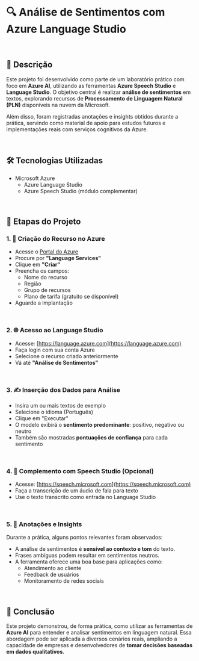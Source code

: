 # 🔍 Análise de Sentimentos com Azure Language Studio

&nbsp;

## 📘 Descrição

Este projeto foi desenvolvido como parte de um laboratório prático com foco em **Azure AI**, utilizando as ferramentas **Azure Speech Studio** e **Language Studio**. O objetivo central é realizar **análise de sentimentos** em textos, explorando recursos de **Processamento de Linguagem Natural (PLN)** disponíveis na nuvem da Microsoft.

Além disso, foram registradas anotações e insights obtidos durante a prática, servindo como material de apoio para estudos futuros e implementações reais com serviços cognitivos da Azure.

&nbsp;

## 🛠️ Tecnologias Utilizadas

- Microsoft Azure
  - Azure Language Studio
  - Azure Speech Studio (módulo complementar)

&nbsp;

## 🚀 Etapas do Projeto

### 1. 📂 Criação do Recurso no Azure

- Acesse o [Portal do Azure](https://portal.azure.com/)
- Procure por **"Language Services"**
- Clique em **"Criar"**
- Preencha os campos:
  - Nome do recurso
  - Região
  - Grupo de recursos
  - Plano de tarifa (gratuito se disponível)
- Aguarde a implantação

&nbsp;

### 2. 🌐 Acesso ao Language Studio

- Acesse: [https://language.azure.com](https://language.azure.com)
- Faça login com sua conta Azure
- Selecione o recurso criado anteriormente
- Vá até **"Análise de Sentimentos"**

&nbsp;

### 3. ✍️ Inserção dos Dados para Análise

- Insira um ou mais textos de exemplo
- Selecione o idioma (Português)
- Clique em "Executar"
- O modelo exibirá o **sentimento predominante**: positivo, negativo ou neutro
- Também são mostradas **pontuações de confiança** para cada sentimento

&nbsp;

### 4. 💬 Complemento com Speech Studio (Opcional)

- Acesse: [https://speech.microsoft.com](https://speech.microsoft.com)
- Faça a transcrição de um áudio de fala para texto
- Use o texto transcrito como entrada no Language Studio

&nbsp;

### 5. 📝 Anotações e Insights

Durante a prática, alguns pontos relevantes foram observados:

- A análise de sentimentos é **sensível ao contexto e tom** do texto.
- Frases ambíguas podem resultar em sentimentos neutros.
- A ferramenta oferece uma boa base para aplicações como:
  - Atendimento ao cliente
  - Feedback de usuários
  - Monitoramento de redes sociais

&nbsp;

## 📌 Conclusão

Este projeto demonstrou, de forma prática, como utilizar as ferramentas de **Azure AI** para entender e analisar sentimentos em linguagem natural. Essa abordagem pode ser aplicada a diversos cenários reais, ampliando a capacidade de empresas e desenvolvedores de **tomar decisões baseadas em dados qualitativos**.
